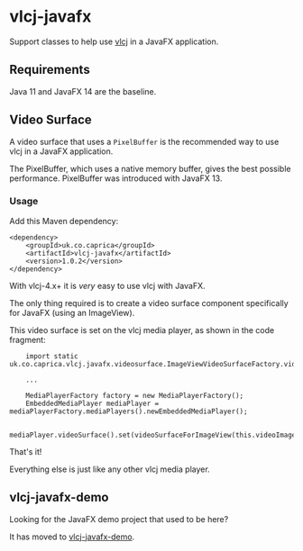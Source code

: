 # vlcj-javafx

Support classes to help use [vlcj](https://github.com/caprica/vlcj) in a JavaFX application.

## Requirements

Java 11 and JavaFX 14 are the baseline.

## Video Surface

A video surface that uses a `PixelBuffer` is the recommended way to use vlcj in a JavaFX application.

The PixelBuffer, which uses a native memory buffer, gives the best possible performance. PixelBuffer was introduced with
JavaFX 13.

### Usage

Add this Maven dependency:

```
<dependency>
    <groupId>uk.co.caprica</groupId>
    <artifactId>vlcj-javafx</artifactId>
    <version>1.0.2</version>
</dependency>
```

With vlcj-4.x+ it is _very_ easy to use vlcj with JavaFX.

The only thing required is to create a video surface component specifically for JavaFX (using an ImageView).

This video surface is set on the vlcj media player, as shown in the code fragment:

```
    import static uk.co.caprica.vlcj.javafx.videosurface.ImageViewVideoSurfaceFactory.videoSurfaceForImageView;

    ...

    MediaPlayerFactory factory = new MediaPlayerFactory();
    EmbeddedMediaPlayer mediaPlayer = mediaPlayerFactory.mediaPlayers().newEmbeddedMediaPlayer();

    mediaPlayer.videoSurface().set(videoSurfaceForImageView(this.videoImageView));
```

That's it!

Everything else is just like any other vlcj media player.

## vlcj-javafx-demo

Looking for the JavaFX demo project that used to be here?

It has moved to [vlcj-javafx-demo](https://github.com/caprica/vlcj-javafx-demo).
